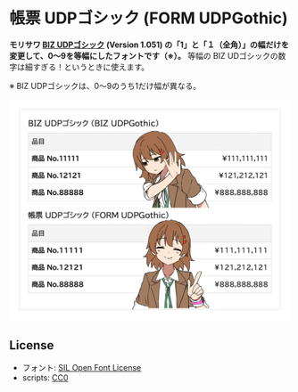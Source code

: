 # 帳票 UDPゴシック (FORM UDPGothic)

**モリサワ [BIZ UDPゴシック](https://github.com/googlefonts/morisawa-biz-ud-gothic) (Version 1.051) の「1」と「１（全角）」の幅だけを変更して、0〜9を等幅にしたフォントです（※）。** 等幅の BIZ UDゴシックの数字は細すぎる！というときに使えます。

※ BIZ UDPゴシックは、0〜9のうち1だけ幅が異なる。

![](image.png)

## License

* フォント: [SIL Open Font License](https://openfontlicense.org/)
* scripts: [CC0](https://creativecommons.jp/sciencecommons/aboutcc0/)
